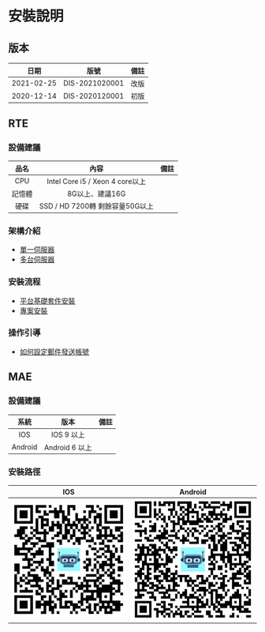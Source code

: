 # 安裝說明

## 版本

|日期|版號|備註|
|:--:|:--:|:--:|
|2021-02-25|DIS-2021020001|改版|
|2020-12-14|DIS-2020120001|初版|

## RTE

### 設備建議

|品名|內容|備註|
|:-:|:-:|:-:|
|CPU|Intel Core i5 / Xeon 4 core以上||
|記憶體|8G以上、建議16G||
|硬碟|SSD / HD 7200轉 剩餘容量50G以上||

### 架構介紹
* [單一伺服器](INSTALLS/ARCH/SINGLE/)
* [多台伺服器](INSTALLS/ARCH/MULTIPLE/)

### 安裝流程
* [平台基礎套件安裝](INSTALLS/PACKAGE/README)
* [專案安裝](INSTALLS/PROJECT/README)

### 操作引導
* [如何設定郵件發送帳號](INSTALLS/HOWTO/EMAIL/README#郵件帳號設定)

## MAE


### 設備建議

|系統|版本|備註|
|:-:|:-:|:-:|
|IOS|IOS 9 以上||
|Android|Android 6 以上||

### 安裝路徑
| IOS | Android |
|:-:|:-:|
| ![alt APP Store](img/mae-logo-ios-30.png)  | ![alt APP Store](img/mae-logo-android-30.png)  |